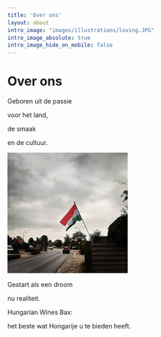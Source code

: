 ```yaml
---
title: 'Over ons'
layout: about
intro_image: "images/illustrations/loving.JPG"
intro_image_absolute: true
intro_image_hide_on_mobile: false
---
```

# Over ons  


Geboren uit de passie   

voor het land,   

de smaak  

en de cultuur.

![vlag](/images/vlag.jpg)

Gestart als een droom  

nu realiteit.

Hungarian Wines Bax:   

het beste wat Hongarije u te bieden heeft.
